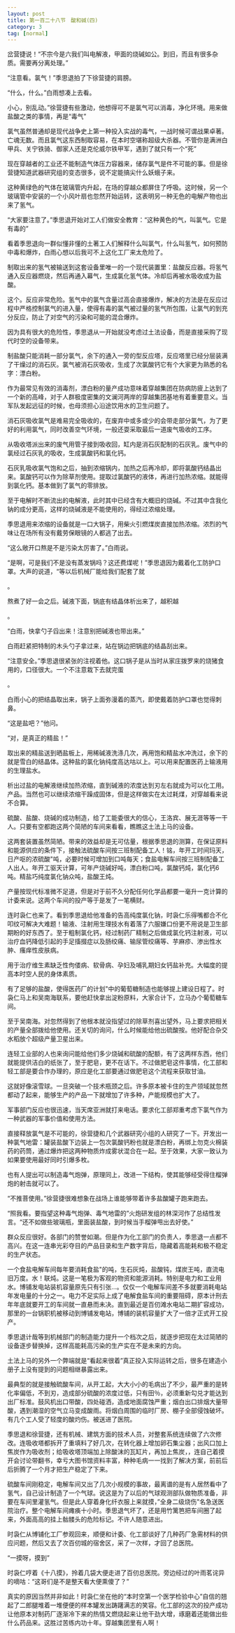 ```yaml
---
layout: post
title: 第一百二十八节　酸和碱(四)
category: 3
tag: [normal]
---
```


岔营捷说！“不宗今是六我们叫电解液，甲面的烧碱如公。到旧，而且有很多杂质。需要再分离处理。”

“注意看。氯气！”季思退拍了下徐营捷的肩膀。

“什么，什么。”白雨想凑上去看。

小心，别乱动。”徐营捷有些激动，他想得可不是氯气可以消毒，净化环境。用来做盐酸之类的事情，再是“毒气”

氯气虽然普通却是现代战争史上第一种投入实战的毒气，一战时候可谓战果卓著。亡魂无数。而且氯气这东西制取容易，在本时空堪称超级大杀器。不管你是满洲白甲兵、关宁铁骑、御家人还是克伦威尔铁甲军，遇到了就只有一个“死”

现在穿越者的工业还不能制造气体压力容器来，储存氯气是件不可能的事。但是徐营捷知道武器研究组的变态很多，说不定能搞尖什么妖蛾子来。

这种黄绿色的气体在玻璃管内升起，在场的穿越众都屏住了呼吸。这时候，另一个玻璃管中安装的一个小风叶扇也忽然开始运转，这表明另一种无色的电解产物也出来了氢气。

“大家要注意了。”季思退开始对工人们做安全教育：“这种黄色的气，叫氯气。它是有毒的”

看着季思退向一群似懂非懂的土著工人们解释什么叫氯气，什么叫氢气，如何预防中毒和爆炸，白雨心想以后我可不上这化工厂来太危险了。

制取出来的氢气被输送到这套设备里唯一的一个现代装置里：盐酸反应器。将氢气通入反应器燃烧，然后再通入幕气，生成氯化氢气体。冷却后再被水吸收成为盐酸。

这个。反应非常危险。氢气中的氯气含量过高会直接爆炸，解决的方法是在反应过程中严格控制氯气的进入量，使得有毒的氯气被过量的氢气所包围，让氯气的到充分反应，防止了对空气的污染和可能的混合爆炸。

因为具有很大的危险性，季思退从一开始就没考虑过土法设备，而是直接采购了现代时空的设备带来。

制盐酸只能消耗一部分氯气，余下的通入一旁的型反应塔，反应塔里已经分层装满了干燥过的消石灰。氯气被消石灰吸收，生成了次氯酸钙它有个大家更为熟悉的名字：漂白粉。

作为最常见有效的消毒剂，漂白粉的量产成功意味着穿越集团在防病防疲上达到了一个新的高峰，对于人群极度密集的文澜河两岸的穿越集团基地有着重要意义。当军队发起远征的时候，也母须担心沿途饮用水的卫生问题了。

消石灰吸收氯气是难易完全吸收的，在废弃中或多或少的会带走部分氯气，为了更好的利用氯气，同时改善空气环境，一般还耍采取最后一道废气吸收的工序。

从吸收塔派出来的废气用管子接到吸收回，缸内是消石灰配制的石灰乳。废气中的氯经过石灰乳的吸收，生成氯酸钙和氯化钙。

石灰乳吸收氯气饱和之后，抽到浓缩锅内，加热之后再冷却，即将氯酸钙结晶出来。氯酸钙可以作为除草剂使用。提取过氯酸钙的液体，再进行加热浓缩。就能得到氯化钙。基本做到了氯气的零排放。

至于电解时不断流出的电解液，此时其中已经含有大概旧的烧碱。不过其中含我化钠的成分更高，这样的烧碱液是不能使用的，得经过浓缩处理。

季思退用来浓缩的设备就是一口大锅子，用柴火引燃煤炭直接加热浓缩。浓烈的气味让在场所有没有戴劳保眼镜的人都逃了出去。

“这么敞开口熬是不是污染太厉害了。”白雨说。

“是啊，可是我们不是没有蒸发锅吗？这还费煤呢！”季思退因为戴着化工防护口罩。大声的说道，“等以后机械厂能给我们配套了就

。

熬煮了好一会之后。碱液下面，锅底有结晶体析出来了，越积越

。

“白雨，快拿勺子舀出来！注意别把碱液也带出来。”

白雨赶紧把特制的木头勺子拿过来，站在锅边把锅底的结晶刮出来。

“注意安全。”季思退很紧张的注视着他。这口锅子是从当时从家庄拨罗来的烧猪食用的，口径很大。一个不注意栽下去就完蛋

。

白雨小心的把结晶取出来，锅子上面弥漫着的蒸汽，即使戴着防护口罩也觉得刺鼻。

“这是盐吧？”他问。

“对，是真正的精盐！”

取出来的精盐送到晒盐板上，用稀碱液洗涤几次，再用饱和精盐水冲洗过，余下的就是雪白的结晶体。这种盐的氯化钠纯度高达咕以上。可以用来配置医药上输液用的生理盐水。

析出过盐的电解液继续加热浓缩，直到碱液的浓度达到刃左右就成为可以化工用。产品。当然也可以继续浓缩干躁成固体，但是这样做实在太过耗煤，对穿越看来说不合算。

硫酸、盐酸、烧碱的成功制造，给了工能委很大的信心，王洛宾、展无涯等等一干人。只要有空都跑这两个简陋的车间来看看，瞧瞧这土法上马的设备。

这两套装置虽然简陋。带来的效益却是无可估量，根据季思退的测算，在保证原料和能源供应的条件下，接触法硫酸车间按三班制配备工人！铭，年开工时间玛天，日产呕的浓硫酸"吨，必要时候可增加到口吨每天；食盐电解车间按三班制配备工人出人。年开工驱天计算，可年产烧碱好吨，漂白粉口吨，氯酸钙炖，氯化钙6吨。精盐巧纯度氯化钠众吨，盐酸王炖。

产量按现代标准微不足道，但是对于前不久分配任何化学品都要一毫升一克计算的计委来说。这两个车间的投产等于是发了一笔横财。

连时袅仁也来了。看到季思退给他准备的告高纯度氯化钠，时袅仁乐得嘴都合不化叩纹可解决大难题！输液、注射用生理技水有着落了六服嫌口份更不用说是卫生部期盼的好东西了。至于粗制氯化钙，经过制药厂精制之后做成氯化钙注射液，可以治疗血钙降低引起的手足搐掇症以及肠绞痛、输尿管绞痛等、芋麻疹、渗出性水肿、瘙痒性皮肤病。

用于治疗维生素缺乏性佝偻病、软骨病、孕妇及哺乳期妇女钙盐补充。大幅度的提高本时空人民的身体素质。

有了足够的盐酸，使得医药厂的计划"中的葡萄糖制造也能够提上建设日程了。时袅仁马上和吴南海联系，要他赶快拿出淀粉原料，大家合计下，立马办个葡萄糖车间。

至于吴南海。对忽然得到了他根本就没指望过的除草剂喜出望外，马上要求把相关的产量全部拨给他使用。还关切的询问，什么时候能给他出硫酸按。他好配合杂交水稻放个超级产量卫星出来。

连轻工业部的人也来询问能给他们多少烧碱和硫酸的配额，有了这两样东西，他们就能提供洁白的纸张了，至于肥皂，更不在话下。不过做肥皂这件事情，化工部和轻工部是要合作办理的，原应是化工部要通过做肥皂这个流程来获取甘油。

这就好像滚雪球。一旦突破一个技术瓶颈之后。许多原本被卡住的生产领域就忽然都动了起来，能够生产的产品一下就增加了许多种，产能规模也扩大了。

军事部门反应也很迅速，当天席亚洲就打来电话。要求化工部郑重考虑下氯气作为一种武器的军事价值和使用方法。

直接释放氯气是不可能的，徐营捷和几个武器研究小组的人研究了一下。开发出一种氯气地雷：罐装盐酸下边装上一包次氯酸钙粉也就是漂白粉，再绑上勿克火棉装药的药筒，通过爆炸把这两种物质炸成雾状混合在一起。至于效果，大家一致认为如果要使用最好同时引爆多枚。

也有人提出可以制造毒气炮弹，原理同上，改进一下结构，使其能够经受得住榴弹炮的射击就可以了。

“不推菩使用。”徐营捷很难想象在战场上谁能够带着许多盐酸罐子跑来跑去。

“照我看。要指望这种毒气炮弹、毒气地雷的”火炮研发组的林深河作了总结性发言。“还不如做些玻璃瓶，里面装盐酸，到时候当手榴弹甩出去好使。”

群众反应很好。各部门的赞誉如潮。但是作为化工部门的负责人，季思退一点都不高兴。在这一连串光彩夺目的产品目录和生产数字背后，隐藏着高能耗和极不稳定的生产状态。

一个食盐电解车间每年要消耗食盐"的吨，生石灰炖，盐酸钝，煤炭王吨，直流电旧万度。水！联炖。这是一笔极为客观的物资和能源消耗。特别是电力和工业用水。博铺发电站装机容量原先只有引张…。仅仅一个电解车间差不多就要消耗电站年发电量的十分之一。电力不足实际上成了电解食盐车间的重要阻碍，原本计刑去年年底就要开工的车间就一直悬而未决。直到最近是百仞滩水电站二期扩容成功，那里的一台锅职机被移动到博铺发电站，博铺的装机容量扩大了一倍才正式开工投产。

季思退计哉等到机械部门的制造能力提升一个档次之后，就逐步把现在太过简陋的设备逐步替换掉，这样高能耗高污染的生产实在不是未来的方向。

土法上马的另外一个弊端就是“看起来很着”真正投入实际运转之后，很多在建造小册子上没有提到的问题相继暴露出来。

最典型的就是接触硫酸车间，从开工起，大大小小的毛病出了不少，最严重的是转化率偏低，不到刃，造成部分硫酸的浓度过低，只有田％，必须重新勾兑才能达到出厂标准。鼓风机出口带酸，四处碰洒，造成地面腐蚀严重；烟白出口排烟大量带酸，遇到潮湿的空气立马变成酸雨。将烟白周围的临时厂房、棚子全部侵蚀破坏。有几个工人受了轻度的酸灼伤。被送进了医院。

季思退和徐营捷，还有机械、建筑方面的技术人员，对整套系统连续做了六次修改。连吸收塔都拆开了重填料了好几次，在转化器上增加卵石集尘器；出风口加上焦炭作为吸收剂；给吸收塔顶端加上除酸沫的瓦缸片，再加上焦炭，，连自己着摸开会讨论带翻书，幸亏大图书馆资料丰富，种种毛病一一找到了解决方案，前前后后折腾了一个月才把生产稳定了下来。

硫酸车间刚稳定，电解车间又出了几次小规模的事故，最离谱的是有人居然看中了氢气，自己设计制造了一个气球。说这是为了以后的气球观测部队做物质准备，非要在车间里灌氢气。但是此人穿着身化纤衣服上来就摸，”全身二级烧伤"名急送医院治疗。整个电解车间瘫痪十小时。季思退气坏了，还是用竹篱笆把车间圈了起来，外面高高的挂上骷髅头的危险标记。不许人随意进出。

时袅仁从博铺化工厂参观回来，顺便和计委、化工部谈好了几种药厂急需材料的供应问题，然后又去了次百仞城的宿舍区，采了一次样，才回了总医院。

“一摸呀，摸到”

时袅仁哼着《十八摸》，拎着几袋大便走进了百仞总医院。旁边经过的叶雨茗诧异的嘀咕：“这哥们是不是整天看大便熏傻了？”

真实的原因当然并非如此！时袅仁坐在他的“本时空第一个医学检验中心”自信的翘起了二郎腿堆着一堆便便的样本罐发出踌躇满志的笑容。化工部的这次的投产成功让他原本对制药厂逐渐冷下来的热情又燃烧起来让他干劲大增，琢磨着还能做出些什么药品来。这胜过苦练内功十年。穿越集团里有人啊！